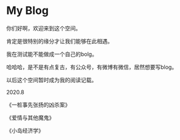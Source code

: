 # My Blog
你们好啊，欢迎来到这个空间。

肯定是很特别的缘分才让我们能够在此相遇。

我在测试能不能做成一个自己的bolg。

哈哈哈，是不是有点复古，有公众号，有微博有微信，居然想要写blog。


以后这个空间暂时成为我的阅读记载。

2020.8

《一桩事先张扬的凶杀案》

《爱情与其他魔鬼》

《小岛经济学》
